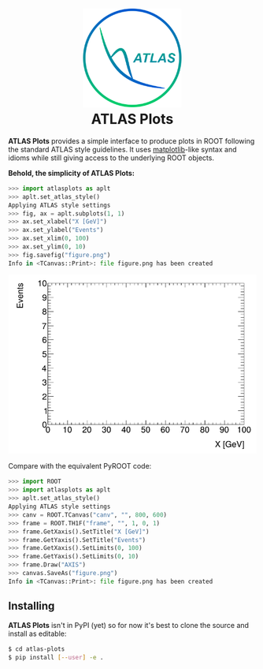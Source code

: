 <h1 align="center">
  <br>
  <a href="https://atlas.cern/"><img src="img/logo.png" alt="ATLAS Plots" width="200"></a>
  <br>
  ATLAS Plots
  <br>
</h1>

**ATLAS Plots** provides a simple interface to produce plots in ROOT following the standard ATLAS style guidelines. It uses [matplotlib](https://matplotlib.org/)-like syntax and idioms while still giving access to the underlying ROOT objects.

**Behold, the simplicity of ATLAS Plots:**

```python
>>> import atlasplots as aplt
>>> aplt.set_atlas_style()
Applying ATLAS style settings
>>> fig, ax = aplt.subplots(1, 1)
>>> ax.set_xlabel("X [GeV]")
>>> ax.set_ylabel("Events")
>>> ax.set_xlim(0, 100)
>>> ax.set_ylim(0, 10)
>>> fig.savefig("figure.png")
Info in <TCanvas::Print>: file figure.png has been created
```

<p align="center">
  <img src="img/figure.png" alt="Figure"/>
</p>

Compare with the equivalent PyROOT code:

```python
>>> import ROOT
>>> import atlasplots as aplt
>>> aplt.set_atlas_style()
Applying ATLAS style settings
>>> canv = ROOT.TCanvas("canv", "", 800, 600)
>>> frame = ROOT.TH1F("frame", "", 1, 0, 1)
>>> frame.GetXaxis().SetTitle("X [GeV]")
>>> frame.GetYaxis().SetTitle("Events")
>>> frame.GetXaxis().SetLimits(0, 100)
>>> frame.GetYaxis().SetLimits(0, 10)
>>> frame.Draw("AXIS")
>>> canvas.SaveAs("figure.png")
Info in <TCanvas::Print>: file figure.png has been created
```

## Installing

**ATLAS Plots** isn't in PyPI (yet) so for now it's best to clone the source and install as editable:

```bash
$ cd atlas-plots
$ pip install [--user] -e .
```